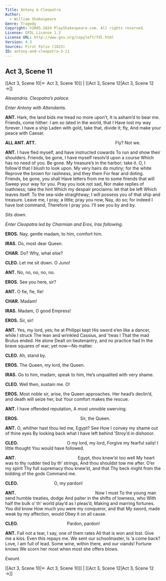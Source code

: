 ```yaml
---
Title: Antony & Cleopatra
Author: 
  - William Shakespeare
Genre: Tragedy
Copyright: ©2005-2024 PlayShakespeare.com. All rights reserved.
License: GFDL License 1.3
License URL: http://www.gnu.org/copyleft/fdl.html
Version: 4.3
Sources: First Folio (1623)
ID: antony-and-cleopatra-3-11
---
```


## Act 3, Scene 11
[[Act 3, Scene 10|← Act 3, Scene 10]] | [[Act 3, Scene 12|Act 3, Scene 12 →]]

*Alexandria. Cleopatra’s palace.*

*Enter Antony with Attendants.*

**ANT.**
Hark, the land bids me tread no more upon’t,
It is asham’d to bear me. Friends, come hither:
I am so lated in the world, that I
Have lost my way forever. I have a ship
Laden with gold, take that, divide it; fly,
And make your peace with Caesar.

**ALL ANT. ATT.**
                  Fly? Not we.

**ANT.**
I have fled myself, and have instructed cowards
To run and show their shoulders. Friends, be gone,
I have myself resolv’d upon a course
Which has no need of you. Be gone.
My treasure’s in the harbor; take it. O,
I follow’d that I blush to look upon.
My very hairs do mutiny; for the white
Reprove the brown for rashness, and they them
For fear and doting. Friends, be gone, you shall
Have letters from me to some friends that will
Sweep your way for you. Pray you look not sad,
Nor make replies of loathness; take the hint
Which my despair proclaims: let that be left
Which leaves itself. To the sea-side straightway;
I will possess you of that ship and treasure.
Leave me, I pray, a little; pray you now,
Nay, do so; for indeed I have lost command,
Therefore I pray you. I’ll see you by and by.

*Sits down.*

*Enter Cleopatra led by Charmian and Eros, Iras following.*

**EROS.**
Nay, gentle madam, to him, comfort him.

**IRAS.**
Do, most dear Queen.

**CHAR.**
Do? Why, what else?

**CLEO.**
Let me sit down. O Juno!

**ANT.**
No, no, no, no, no.

**EROS.**
See you here, sir?

**ANT.**
O fie, fie, fie!

**CHAR.**
Madam!

**IRAS.**
Madam, O good Empress!

**EROS.**
Sir, sir!

**ANT.**
Yes, my lord, yes; he at Philippi kept
His sword e’en like a dancer, while I struck
The lean and wrinkled Cassius, and ’twas I
That the mad Brutus ended. He alone
Dealt on lieutenantry, and no practice had
In the brave squares of war; yet now—No matter.

**CLEO.**
Ah, stand by.

**EROS.**
The Queen, my lord, the Queen.

**IRAS.**
Go to him, madam, speak to him,
He’s unqualited with very shame.

**CLEO.**
Well then, sustain me. O!

**EROS.**
Most noble sir, arise, the Queen approaches.
Her head’s declin’d, and death will seize her, but
Your comfort makes the rescue.

**ANT.**
I have offended reputation,
A most unnoble swerving.

**EROS.**
              Sir, the Queen.

**ANT.**
O, whither hast thou led me, Egypt? See
How I convey my shame out of thine eyes
By looking back what I have left behind
’Stroy’d in dishonor.

**CLEO.**
           O my lord, my lord,
Forgive my fearful sails! I little thought
You would have followed.

**ANT.**
              Egypt, thou knew’st too well
My heart was to thy rudder tied by th’ strings,
And thou shouldst tow me after. O’er my spirit
Thy full supremacy thou knew’st, and that
Thy beck might from the bidding of the gods
Command me.

**CLEO.**
        O, my pardon!

**ANT.**
                  Now I must
To the young man send humble treaties, dodge
And palter in the shifts of lowness, who
With half the bulk o’ th’ world play’d as I pleas’d,
Making and marring fortunes. You did know
How much you were my conqueror, and that
My sword, made weak by my affection, would
Obey it on all cause.

**CLEO.**
           Pardon, pardon!

**ANT.**
Fall not a tear, I say, one of them rates
All that is won and lost. Give me a kiss.
Even this repays me. We sent our schoolmaster,
Is ’a come back? Love, I am full of lead.
Some wine, within there, and our viands! Fortune knows
We scorn her most when most she offers blows.

*Exeunt.*

[[Act 3, Scene 10|← Act 3, Scene 10]] | [[Act 3, Scene 12|Act 3, Scene 12 →]]